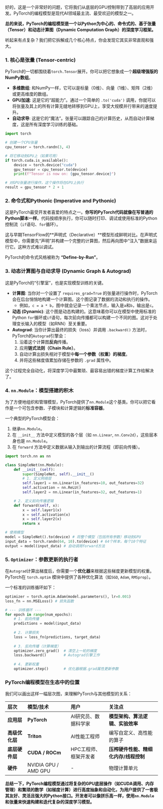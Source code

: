 好的，这是一个非常好的问题，它将我们从底层的GPU控制带到了高层的应用开发。PyTorch的编程模型是现代AI领域最主流、最受欢迎的模型之一。

**总的来说，PyTorch的编程模型是一个以Python为中心的、命令式的、基于张量（Tensor）和动态计算图（Dynamic Computation Graph）的深度学习框架。**

听起来有点复杂？我们把它拆解成几个核心特点，你会发现它其实非常直观和强大。

### 1. 核心是张量 (Tensor-centric)

PyTorch的一切都围绕着`torch.Tensor`展开。你可以把它想象成一个**超级增强版的NumPy数组**。

*   **多维数组**: 和NumPy一样，它可以是标量（0维）、向量（1维）、矩阵（2维）或更高维度的数组。
*   **GPU加速**: 这是它的“超能力”。通过一个简单的 `.to('cuda')` 调用，你就可以将张量及其上的所有计算无缝地转移到GPU上，享受大规模并行带来的速度提升。
*   **自动求导**: 这是它的“魔法”。张量可以跟踪自己的计算历史，从而自动计算梯度，这是所有深度学习训练的基础。

```python
import torch

# 创建一个CPU张量
cpu_tensor = torch.randn(3, 4)

# 将它移动到GPU上（如果可用）
if torch.cuda.is_available():
    device = torch.device("cuda")
    gpu_tensor = cpu_tensor.to(device)
    print(f"Tensor is now on: {gpu_tensor.device}")

# 对GPU张量进行操作，这个操作将在GPU上执行
result = gpu_tensor * 2 + 1
```

### 2. 命令式和Pythonic (Imperative and Pythonic)

这是PyTorch最受开发者喜爱的特点之一。**你写的PyTorch代码就像在写普通的Python脚本一样**。代码按顺序执行，你可以随时打印、调试或使用标准的Python控制流（`if`语句、`for`循环）。

这与早期TensorFlow的**声明式（Declarative）**模型形成鲜明对比。在声明式模型中，你需要先“声明”并构建一个完整的计算图，然后再向图中“注入”数据来运行它。这种方式难以调试。

PyTorch的命令式风格被称为 **“Define-by-Run”**。

### 3. 动态计算图与自动求导 (Dynamic Graph & Autograd)

这是PyTorch的“引擎室”，也是实现模型训练的关键。

*   **计算图**: 当你对一个设置了 `requires_grad=True` 的张量进行操作时，PyTorch会在后台悄悄地构建一个计算图。这个图记录了数据的流动和执行的操作。
    *   例如，`c = a * b`，图中就会记录一个乘法节点，输入是`a`和`b`，输出是`c`。
*   **动态 (Dynamic)**: 这个图是动态构建的。这意味着你可以在模型中使用标准的Python `for`循环或`if`语句，每次前向传播都可以构建一个不同的图。这对于处理变长输入的模型（如RNN）至关重要。
*   **Autograd**: 当你计算出最终的损失（loss）并调用 `.backward()` 方法时，PyTorch的`Autograd`引擎会：
    1.  沿着这个计算图**反向**传播。
    2.  应用**链式法则（Chain Rule）**。
    3.  自动计算出损失相对于模型中**每一个参数（权重）的梯度**。
    4.  并将这些梯度值累加存储在参数的 `.grad` 属性中。

这个过程完全自动化，将深度学习中最繁琐、最容易出错的梯度计算工作给解决了。

### 4. `nn.Module`：模型搭建的积木

为了方便地组织和管理模型，PyTorch提供了`nn.Module`这个基类。你可以把它看作是一个可包含参数、子模块和计算逻辑的**标准容器**。

一个典型的PyTorch模型会：
1.  继承`nn.Module`。
2.  在 `__init__` 方法中定义模型的各个层（如 `nn.Linear`, `nn.Conv2d`），这些层本身也是 `nn.Module`。
3.  在 `forward` 方法中定义数据从输入到输出的计算流程（即前向传播）。

```python
import torch.nn as nn

class SimpleNet(nn.Module):
    def __init__(self):
        super(SimpleNet, self).__init__()
        # 1. 定义网络层
        self.layer1 = nn.Linear(in_features=10, out_features=32)
        self.activation = nn.ReLU()
        self.layer2 = nn.Linear(in_features=32, out_features=1)

    # 2. 定义前向传播逻辑
    def forward(self, x):
        x = self.layer1(x)
        x = self.activation(x)
        x = self.layer2(x)
        return x

# 使用模型
model = SimpleNet().to(device) # 将整个模型（包括所有参数）移动到GPU
input_data = torch.randn(64, 10).to(device) # 64个样本，每个10个特征
output = model(input_data) # 自动调用forward方法
```

### 5. `Optimizer`：参数更新的执行者

在`Autograd`计算出梯度后，你需要一个**优化器**来根据这些梯度更新模型的权重。PyTorch在 `torch.optim` 模块中提供了各种优化算法（如`SGD`, `Adam`, `RMSprop`）。

一个标准的训练循环如下：

```python
optimizer = torch.optim.Adam(model.parameters(), lr=0.001)
loss_fn = nn.MSELoss() # 损失函数

# --- 训练循环 ---
for epoch in range(num_epochs):
    # 1. 前向传播
    predictions = model(input_data)
    
    # 2. 计算损失
    loss = loss_fn(predictions, target_data)
    
    # 3. 反向传播（计算梯度）
    optimizer.zero_grad()  # 清空上一轮的梯度
    loss.backward()        # Autograd引擎工作
    
    # 4. 更新权重
    optimizer.step()       # 优化器根据.grad属性更新参数
```

### PyTorch编程模型在生态中的位置

我们可以画出这样一幅层次图，来理解PyTorch与其他模型的关系：

| 层次 | 模型/技术 | 用户 | 关注点 |
| :--- | :--- | :--- | :--- |
| **应用层** | **PyTorch** | AI研究员、数据科学家 | **模型架构、算法逻辑、实验效率** |
| **高级优化层** | **Triton** | AI性能工程师 | 编写自定义、高性能的算子 |
| **底层硬件层**| **CUDA / ROCm** | HPC工程师、框架开发者 | **压榨硬件性能、精细化内存/线程控制** |
| **硬件** | NVIDIA GPU / AMD GPU | - | 物理计算单元 |

**总结一下，PyTorch编程模型通过将复杂的GPU底层操作（如CUDA调用、内存管理）和繁琐的数学（如梯度计算）进行高度抽象和自动化，为用户提供了一套极其友好、灵活且强大的Python接口。开发者可以像拼乐高一样，使用`nn.Module`和张量来快速构建和迭代复杂的深度学习模型。**